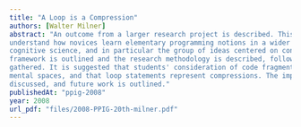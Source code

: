 ```yaml
---
title: "A Loop is a Compression"
authors: [Walter Milner]
abstract: "An outcome from a larger research project is described. This places work seeking to
understand how novices learn elementary programming notions in a wider framework derived from
cognitive science, and in particular the group of ideas centered on conceptual blends. The
framework is outlined and the research methodology is described, followed by some of the data
gathered. It is suggested that students' consideration of code fragments can be analysed in terms of
mental spaces, and that loop statements represent compressions. The implications for teaching are
discussed, and future work is outlined."
publishedAt: "ppig-2008"
year: 2008
url_pdf: "files/2008-PPIG-20th-milner.pdf"
---
```


